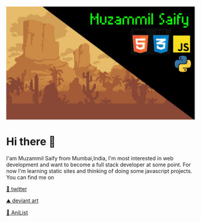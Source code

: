 ![Pixel art of Mountains with my name](20220901_092354.jpg)

# Hi there 👋

I'am Muzammil Saify from Mumbai,India, I'm most interested in web development and want to become a full stack developer at some point. For now I'm learning static sites and thinking of doing
some javascript projects. You can find me on 


[🐤 twitter](https://mobile.twitter.com/Muzzitor) 


[⛰️ deviant art](https://www.deviantart.com/muzzitor) 


[🌊 AniList](https://www.anilist.co/user/muzzitor)
